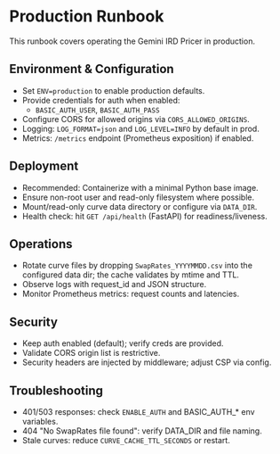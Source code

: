 # Production Runbook

This runbook covers operating the Gemini IRD Pricer in production.

## Environment & Configuration
- Set `ENV=production` to enable production defaults.
- Provide credentials for auth when enabled:
  - `BASIC_AUTH_USER`, `BASIC_AUTH_PASS`
- Configure CORS for allowed origins via `CORS_ALLOWED_ORIGINS`.
- Logging: `LOG_FORMAT=json` and `LOG_LEVEL=INFO` by default in prod.
- Metrics: `/metrics` endpoint (Prometheus exposition) if enabled.

## Deployment
- Recommended: Containerize with a minimal Python base image.
- Ensure non-root user and read-only filesystem where possible.
- Mount/read-only curve data directory or configure via `DATA_DIR`.
- Health check: hit `GET /api/health` (FastAPI) for readiness/liveness.

## Operations
- Rotate curve files by dropping `SwapRates_YYYYMMDD.csv` into the configured data dir; the cache validates by mtime and TTL.
- Observe logs with request_id and JSON structure.
- Monitor Prometheus metrics: request counts and latencies.

## Security
- Keep auth enabled (default); verify creds are provided.
- Validate CORS origin list is restrictive.
- Security headers are injected by middleware; adjust CSP via config.

## Troubleshooting
- 401/503 responses: check `ENABLE_AUTH` and BASIC_AUTH_* env variables.
- 404 "No SwapRates file found": verify DATA_DIR and file naming.
- Stale curves: reduce `CURVE_CACHE_TTL_SECONDS` or restart.
